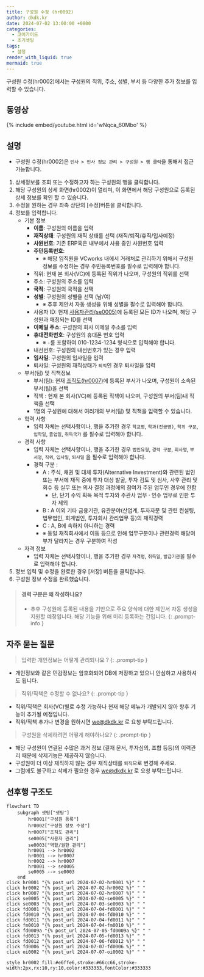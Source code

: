 ```yaml
---
title: 구성원 수정 (hr0002)
author: dkdk.kr
date: 2024-07-02 13:00:00 +0800
categories:
  - 코어가이드
  - 초기셋팅
tags:
  - 설정
render_with_liquid: true
mermaid: true 
---
```

구성원 수정(hr0002)에서는 구성원의 직위, 주소, 성별, 부서 등 다양한 추가 정보를 입력할 수 있습니다. 

## 동영상

{% include embed/youtube.html id='wNqca_60Mbo' %}

## 설명

- 구성원 수정(hr0002)은 `인사 > 인사 정보 관리 > 구성원 > 행 클릭`을 통해서 접근 가능합니다.

1. 상세정보를 조회 또는 수정하고자 하는 구성원의 행을 클릭합니다.
2. 해당 구성원의 상세 화면(hr0002)이 열리며, 이 화면에서 해당 구성원으로 등록된 상세 정보를 확인 할 수 있습니다.
3. 수정을 원하는 경우 좌측 상단의 [수정]버튼을 클릭합니다.
4. 정보를 입력합니다.
	- 기본 정보
		* **이름**: 구성원의 이름을 입력
		- **재직상태**: 구성원의 재직 상태를 선택 (재직/퇴직/휴직/입사예정)
		- **사원번호**: 기존 ERP혹은 내부에서 사용 중인 사원번호 입력
		- **주민등록번호**: 
			- ※ 해당 임직원을 VCworks 내에서 거래처로 관리하기 위해서 구성원 정보를 수정하는 경우 주민등록번호를 필수로 입력해야 합니다.
		- 직위: 현재 본 회사(VC)에 등록된 직위가 나오며, 구성원의 직위를 선택
		- 주소: 구성원의 주소를 입력
		- **국적**: 구성원의 국적을 선택
		- **성별**: 구성원의 성별을 선택 (남/여)
			- ※ 추후 제안서 자동 생성을 위해 성별을 필수로 입력해야 합니다.
		- 사용자 ID: 현재 [사용자관리(se0005)](https://guide.vcworks.kr/posts/se0005)에 등록된 모든 ID가 나오며, 해당 구성원과 매칭되는 ID를 선택 
		- **이메일 주소**: 구성원의 회사 이메일 주소를 입력
		- **휴대전화번호**: 구성원의 휴대폰 번호 입력
			- ※ `-`를 포함하여 010-1234-1234 형식으로 입력해야 합니다.
		- 내선번호: 구성원의 내선번호가 있는 경우 입력
		- **입사일**: 구성원의 입사일을 입력
		- 퇴사일: 구성원의 재직상태가 `퇴직`인 경우 퇴사일을 입력
	- 부서(팀) 및 직책정보
		- 부서(팀): 현재 [조직도(hr0007)](https://guide.vcworks.kr/posts/hr0007/)에 등록된 부서가 나오며, 구성원이 소속된 부서(팀)을 선택
		- 직책 : 현재 본 회사(VC)에 등록된 직책이 나오며, 구성원의 부서(팀)내 직책을 선택
		- 1명의 구성원에 대해서 여러개의 부서(팀) 및 직책을 입력할 수 있습니다.
	- 학력 사항
		- 입력 자체는 선택사항이나, 행을 추가한 경우 `학교명`, `학과(전공명)`, `학위 구분`, `입학일`, `졸업일`, `취득국가` 를 필수로 입력해야 합니다.
	- 경력 사항
		- 입력 자체는 선택사항이나, 행을 추가한 경우 `법인유형`, `경력 구분`, `회사명`, `부서명`, `직위`, `입사일`, `퇴사일` 을 필수로 입력해야 합니다.
		- 경력 구분 : 
			- A : 주식, 채권 및 대체 투자(Alternative Investment)와 관련된 법인 또는 부서에 재직 중에 투자 대상 발굴, 투자 검토 및 심사, 사후 관리 및 회수 등 실무 또는 의사 결정 과정에의 참여가 주된 업무인 경우에 한함  
				- 단, 단기 수익 획득 목적 투자와 주관사 업무 · 인수 업무로 인한 투자 제외  
			- B : A 이외 기타 금융기관, 유관분야(산업계, 투자자문 및 관련 컨설팅, 법무법인, 회계법인, 투자회사 관리업무 등)의 재직경력  
			- C : A, B에 속하지 아니하는 경력  
			- ※ 동일 재직회사에서 이동 등으로 인해 업무구분이나 관련경력 해당여부가 달라지는 경우 구분하여 작성
	- 자격 정보
		- 입력 자체는 선택사항이나, 행을 추가한 경우 `자격명`, `취득일`, `발급기관`을 필수로 입력해야 합니다.
5. 정보 입력 및 수정을 완료한 경우 [저장] 버튼을 클릭합니다.
6. 구성원 정보 수정을 완료했습니다.

> #### 경력 구분은 왜 작성하나요?
> - 추후 구성원에 등록된 내용을 기반으로 주요 양식에 대한 제안서 자동 생성을 지원할 예정입니다. 해당 기능을 위해 미리 등록하는 건입니다.
{: .prompt-info }


## 자주 묻는 질문

>입력한 개인정보는 어떻게 관리되나요 ?
{: .prompt-tip }
- 개인정보와 같은 민감정보는 암호화되어 DB에 저장하고 있으니 안심하고 사용하셔도 됩니다.

> 직위/직책은 수정할 수 없나요?
{: .prompt-tip }
- 직위/직책은 회사(VC)별로 수정 가능하나 현재 해당 메뉴가 개발되지 않아 향후 기능이 추가될 예정입니다.
- 직위/직책 추가나 변경을 원하시면 we@dkdk.kr 로 요청 부탁드립니다.

> 구성원을 삭제하려면 어떻게 해야하나요?
{: .prompt-tip }
- 해당 구성원이 연결된 수많은 과거 정보 (결재 문서, 투자심의, 조합 등등)의 이력관리 때문에 삭제기능은 제공하지 않습니다.
- 구성원이 더 이상 재직하지 않는 경우 재직상태를 `퇴직`으로 변경해 주세요.
- 그럼에도 불구하고 삭제가 필요한 경우 we@dkdk.kr 로 요청 부탁드립니다.


## 선후행 구조도

```mermaid
flowchart TD
    subgraph 셋팅["셋팅"]
        hr0001["구성원 등록"]
        hr0002["구성원 정보 수정"]
        hr0007["조직도 관리"]
        se0005["사용자 관리"]
        se0003["역할/권한 관리"]
        hr0001 --> hr0002
        hr0001 --> hr0007
        hr0002 --> hr0007
        hr0001 --> se0005
        se0005 --> se0003
    end
click hr0001 "{% post_url 2024-07-02-hr0001 %}" " "
click hr0002 "{% post_url 2024-07-02-hr0002 %}" " "
click hr0007 "{% post_url 2024-07-02-hr0007 %}" " "
click se0005 "{% post_url 2024-07-02-se0005 %}" " "
click se0003 "{% post_url 2024-07-03-se0003 %}" " "
click fd0001 "{% post_url 2024-07-04-fd0001 %}" " "
click fd0010 "{% post_url 2024-07-04-fd0010 %}" " "
click fd0011 "{% post_url 2024-07-04-fd0011 %}" " "
click fm0010 "{% post_url 2024-07-04-fm0010 %}" " "
click fd0009a "{% post_url 2024-07-05-fd0009a %}" " "
click fd0013 "{% post_url 2024-07-05-fd0013 %}" " "
click fd0012 "{% post_url 2024-07-06-fd0012 %}" " "
click fd0006 "{% post_url 2024-07-07-fd0006 %}" " "
click oi0002 "{% post_url 2024-07-07-oi0002 %}" " "

style hr0002 fill:#e6ffe6,stroke:#66cc66,stroke-width:2px,rx:10,ry:10,color:#333333,fontColor:#333333
```
